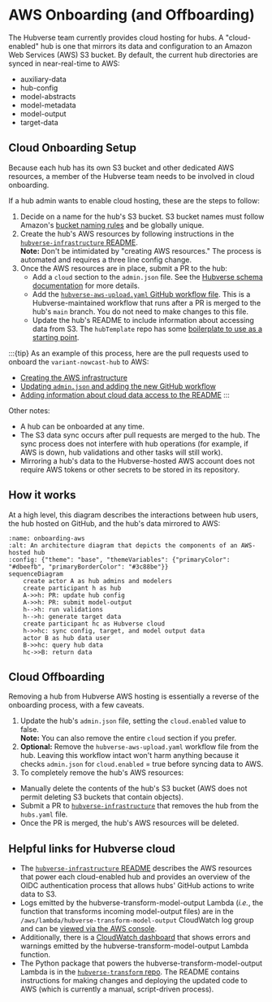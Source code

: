 # AWS Onboarding (and Offboarding)

The Hubverse team currently provides cloud hosting for hubs. A "cloud-enabled" hub is one that
mirrors its data and configuration to an Amazon Web Services (AWS) S3 bucket. By default, the current
hub directories are synced in near-real-time to AWS:

- auxiliary-data
- hub-config
- model-abstracts
- model-metadata
- model-output
- target-data

## Cloud Onboarding Setup

Because each hub has its own S3 bucket and other dedicated AWS resources, a member of the Hubverse team needs to be
involved in cloud onboarding.

If a hub admin wants to enable cloud hosting, these are the steps to follow:

1. Decide on a name for the hub's S3 bucket. S3 bucket names must follow
   Amazon's
   [bucket naming rules](https://docs.aws.amazon.com/AmazonS3/latest/userguide/bucketnamingrules.html) and be globally unique.
2. Create the hub's AWS resources by following instructions in the
   [`hubverse-infrastructure` README](https://github.com/hubverse-org/hubverse-infrastructure/blob/main/README.md#onboarding-a-hub-to-aws).\
    **Note:** Don't be intimidated by "creating AWS resources." The process is automated and requires a three line
    config change.
3. Once the AWS resources are in place, submit a PR to the hub:
    - Add a `cloud` section to the `admin.json` file. See the
      [Hubverse schema documentation](#hub-admin-config)
      for more details.
    - Add the [`hubverse-aws-upload.yaml` GitHub workflow file](https://github.com/hubverse-org/hubverse-actions/blob/main/hubverse-aws-upload/hubverse-aws-upload.yaml).
      This is a Hubverse-maintained workflow that runs after a PR is merged to the hub's `main` branch. You do not need
      to make changes to this file.
    - Update the hub's README to include information about accessing data from S3. The `hubTemplate` repo has some
      [boilerplate to use as a starting point](https://github.com/hubverse-org/hubTemplate/blob/main/README.md#accessing-hub-data-on-the-cloud).

:::{tip}
As an example of this process, here are the pull requests used to onboard the `variant-nowcast-hub` to AWS:

- [Creating the AWS infrastructure](https://github.com/hubverse-org/hubverse-infrastructure/pull/63)
- [Updating `admin.json` and adding the new GitHub workflow](https://github.com/reichlab/variant-nowcast-hub/pull/159)
- [Adding information about cloud data access to the README](https://github.com/reichlab/variant-nowcast-hub/pull/331)
:::

Other notes:

- A hub can be onboarded at any time.
- The S3 data sync occurs after pull requests are merged to the hub. The sync process does not interfere
  with hub operations (for example, if AWS is down, hub validations and other tasks will still work).
- Mirroring a hub's data to the Hubverse-hosted AWS account does not require AWS tokens or other secrets to be stored
  in its repository.

## How it works

At a high level, this diagram describes the interactions between hub users, the hub hosted on GitHub, and the
hub's data mirrored to AWS:

```{mermaid}
:name: onboarding-aws
:alt: An architecture diagram that depicts the components of an AWS-hosted hub
:config: {"theme": "base", "themeVariables": {"primaryColor": "#dbeefb", "primaryBorderColor": "#3c88be"}}
sequenceDiagram
    create actor A as hub admins and modelers
    create participant h as hub
    A->>h: PR: update hub config
    A->>h: PR: submit model-output
    h-->h: run validations
    h-->h: generate target data
    create participant hc as Hubverse cloud
    h->>hc: sync config, target, and model output data
    actor B as hub data user
    B->>hc: query hub data
    hc->>B: return data
```

## Cloud Offboarding

Removing a hub from Hubverse AWS hosting is essentially a reverse of the onboarding
process, with a few caveats.

1. Update the hub's `admin.json` file, setting the `cloud.enabled` value to false. \
   **Note:** You can also remove the entire `cloud` section if you prefer.
2. **Optional:** Remove the `hubverse-aws-upload.yaml` workflow file from the hub.
   Leaving this workflow intact won't harm anything because it checks `admin.json`
   for `cloud.enabled` = true before syncing data to AWS.
3. To completely remove the hub's AWS resources:

  - Manually delete the contents of the hub's S3 bucket (AWS does not
    permit deleting S3 buckets that contain objects).
  - Submit a PR to [`hubverse-infrastructure`](https://github.com/hubverse-org/hubverse-infrastructure)
    that removes the hub from the `hubs.yaml` file.
  - Once the PR is merged, the hub's AWS resources will be deleted.

## Helpful links for Hubverse cloud

- The [`hubverse-infrastructure` README](https://github.com/hubverse-org/hubverse-infrastructure/blob/main/README.md)
  describes the AWS resources that power each cloud-enabled hub and provides an overview of the OIDC authentication
  process that allows hubs' GitHub actions to write data to S3.
- Logs emitted by the hubverse-transform-model-output Lambda (_i.e._, the function that transforms
  incoming model-output files) are in the
  `/aws/lambda/hubverse-transform-model-output` CloudWatch log group and can be
  [viewed via the AWS console](https://us-east-1.console.aws.amazon.com/cloudwatch/home?region=us-east-1#logsV2:log-groups).
- Additionally, there is a [CloudWatch dashboard](https://us-east-1.console.aws.amazon.com/cloudwatch/home?region=us-east-1#dashboards/dashboard/hubverse-model-output-lambdas) that shows errors and warnings emitted by the hubverse-transform-model-output
  Lambda function.
- The Python package that powers the hubverse-transform-model-output Lambda is in the
  [`hubverse-transform` repo](https://github.com/hubverse-org/hubverse-transform/).
  The README contains instructions for making changes and deploying the updated code to AWS
  (which is currently a manual, script-driven process).
